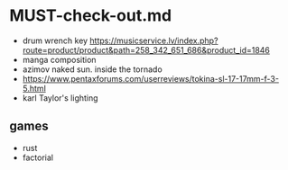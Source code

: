 # MUST-check-out.md 

- drum wrench key https://musicservice.lv/index.php?route=product/product&path=258_342_651_686&product_id=1846
- manga composition 
- azimov naked sun. 
inside the tornado
- https://www.pentaxforums.com/userreviews/tokina-sl-17-17mm-f-3-5.html 
- karl Taylor's lighting

## games 
* rust
* factorial
